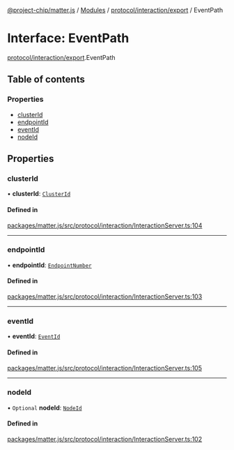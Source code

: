 [@project-chip/matter.js](../README.md) / [Modules](../modules.md) / [protocol/interaction/export](../modules/protocol_interaction_export.md) / EventPath

# Interface: EventPath

[protocol/interaction/export](../modules/protocol_interaction_export.md).EventPath

## Table of contents

### Properties

- [clusterId](protocol_interaction_export.EventPath.md#clusterid)
- [endpointId](protocol_interaction_export.EventPath.md#endpointid)
- [eventId](protocol_interaction_export.EventPath.md#eventid)
- [nodeId](protocol_interaction_export.EventPath.md#nodeid)

## Properties

### clusterId

• **clusterId**: [`ClusterId`](../modules/datatype_export.md#clusterid)

#### Defined in

[packages/matter.js/src/protocol/interaction/InteractionServer.ts:104](https://github.com/project-chip/matter.js/blob/6d3b6a5d957d88a9231d6ecab4bb41f8133112be/packages/matter.js/src/protocol/interaction/InteractionServer.ts#L104)

___

### endpointId

• **endpointId**: [`EndpointNumber`](../modules/datatype_export.md#endpointnumber)

#### Defined in

[packages/matter.js/src/protocol/interaction/InteractionServer.ts:103](https://github.com/project-chip/matter.js/blob/6d3b6a5d957d88a9231d6ecab4bb41f8133112be/packages/matter.js/src/protocol/interaction/InteractionServer.ts#L103)

___

### eventId

• **eventId**: [`EventId`](../modules/datatype_export.md#eventid)

#### Defined in

[packages/matter.js/src/protocol/interaction/InteractionServer.ts:105](https://github.com/project-chip/matter.js/blob/6d3b6a5d957d88a9231d6ecab4bb41f8133112be/packages/matter.js/src/protocol/interaction/InteractionServer.ts#L105)

___

### nodeId

• `Optional` **nodeId**: [`NodeId`](../modules/datatype_export.md#nodeid)

#### Defined in

[packages/matter.js/src/protocol/interaction/InteractionServer.ts:102](https://github.com/project-chip/matter.js/blob/6d3b6a5d957d88a9231d6ecab4bb41f8133112be/packages/matter.js/src/protocol/interaction/InteractionServer.ts#L102)
